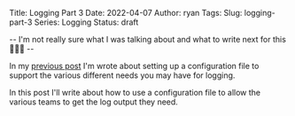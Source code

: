 Title: Logging Part 3
Date: 2022-04-07
Author: ryan
Tags:
Slug: logging-part-3
Series: Logging
Status: draft

-- I'm not really sure what I was talking about and what to write next for this 🤦🏻‍♂️ --

In my [previous post](https://www.ryancheley.com/2022/03/30/logging-part-1/) I'm wrote about setting up a configuration file to support the various different needs you may have for logging.

In this post I'll write about how to use a configuration file to allow the various teams to get the log output they need.
